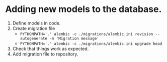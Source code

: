 # Adding new models to the database.

1. Define models in code.
1. Create migration file
    * `PYTHONPATH='.' alembic -c ./migrations/alembic.ini revision --autogenerate -m 'Migration message'`
    * `PYTHONPATH='.' alembic -c ./migrations/alembic.ini upgrade head`
1. Check that things work as expected.
1. Add migration file to repository.
